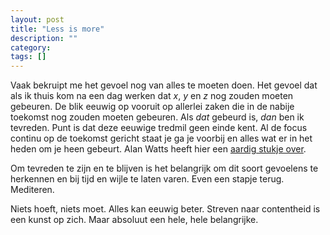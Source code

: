 ```yaml
---
layout: post
title: "Less is more"
description: ""
category: 
tags: []
---
```


Vaak bekruipt me het gevoel nog van alles te moeten doen. Het gevoel dat als ik thuis kom na een dag werken dat *x*, *y* en *z* nog zouden moeten gebeuren. De blik eeuwig op vooruit op allerlei zaken die in de nabije toekomst nog zouden moeten gebeuren. Als *dat* gebeurd is, *dan* ben ik tevreden. Punt is dat deze eeuwige tredmil geen einde kent. Al de focus continu op de toekomst gericht staat je ga je voorbij en alles wat er in het heden om je heen gebeurt. Alan Watts heeft hier een [aardig stukje over](https://www.youtube.com/watch?v=21RwqnB8GrE). 


Om tevreden te zijn en te blijven is het belangrijk om dit soort gevoelens te herkennen en bij tijd en wijle te laten varen. Even een stapje terug. Mediteren. 

Niets hoeft, niets moet. Alles kan eeuwig beter. Streven naar contentheid is een kunst op zich. Maar absoluut een hele, hele belangrijke. 
